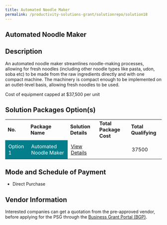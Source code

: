 ```yaml
---
title: Automated Noodle Maker
permalink: /productivity-solutions-grant/solutionrepo/solution18
---
```


## Automated Noodle Maker

## Description

An automated noodle maker streamlines noodle-making processes, allowing for fresh noodles (including other noodle types like pasta, udon, soba etc) to be made from the raw ingredients directly and with one compact machine. The machinery is compact enough to be implemented on an outlet-level basis, allowing fresh noodles to be used. 

Cost of equipment capped at $37,500 per unit 



## Solution Packages Option(s)

<table>
<tr>
<td><b>No.</b></td>
<td><b>Package Name</b></td>
<td><b>Solution Details</b></td>
<td><b>Total Package Cost</b></td>
<td><b>Total Qualifying</b></td>
</tr>
<tr>
<td style='padding: 10px; background-color: #037E8A; color: #FFFFFF;'>Option 1</td>
<td style='padding: 10px; background-color: #037E8A; color: #FFFFFF;'>Automated Noodle Maker</td>
<td style='padding: 10px;'><a href='' target='_blank'>View Details</a></td>
<td style='padding: 10px;'></td>
<td style='padding: 10px;'>37500</td>
</tr>
</table>

## Mode and Schedule of Payment

 - Direct Purchase

## Vendor Information

 

Interested companies can get a quotation from the pre-approved vendor, before applying for the PSG through the <a href='https://www.businessgrants.gov.sg/'>Business Grant Portal (BGP)</a>.

<script src="/jquery/resize-tables.js"></script>
